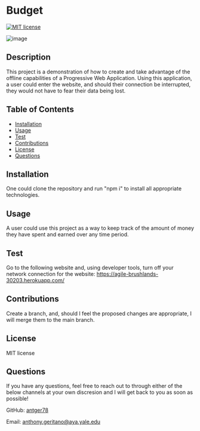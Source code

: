 # Budget

[![MIT license](https://img.shields.io/badge/License-MIT-yellow.svg)](https://opensource.org/licenses/MIT)

![image](https://user-images.githubusercontent.com/90581274/158076801-3864986a-094c-482c-a143-66983d1c496d.png)

  ## Description 
  
   This project is a demonstration of how to create and take advantage of the offline capabilities of a Progressive Web Application. Using this application, a user could enter the website, and should their connection be interrupted, they would not have to fear their data being lost.
  
  ## Table of Contents
  * [Installation](#installation)
  * [Usage](#usage)
  * [Test](#Test)
  * [Contributions](#Contributions)
  * [License](#license)
  * [Questions](#Questions)
  
  
  ## Installation
  
  One could clone the repository and run "npm i" to install all appropriate technologies.
  
  ## Usage 
  
  A user could use this project as a way to keep track of the amount of money they have spent and earned over any time period.
  
  ## Test
  
Go to the following website and, using developer tools, turn off your network connection for the website: https://agile-brushlands-30203.herokuapp.com/  
  
  ## Contributions
  
  Create a branch, and, should I feel the proposed changes are appropriate, I will merge them to the main branch.
  
  ## License
  
  MIT license
  
  ## Questions
  
  If you have any questions, feel free to reach out to through either of the below channels at your own discresion and I will get back to you as soon as possible! 
  
  GitHub:  [antger78](https://github.com/antger78)
  
  Email:  anthony.geritano@aya.yale.edu
  
